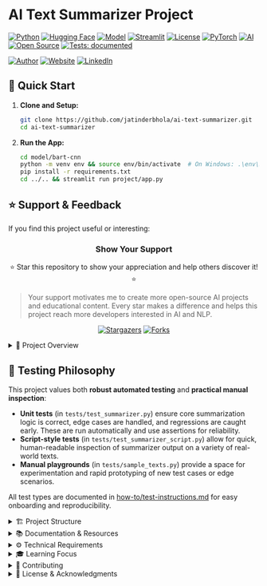 # AI Text Summarizer Project

[![Python](https://img.shields.io/badge/Python-3.8+-blue.svg)](https://www.python.org)
[![Hugging Face](https://img.shields.io/badge/🤗%20Hugging%20Face-Transformers-orange)](https://huggingface.co/)
[![Model](https://img.shields.io/badge/Model-BART--CNN-green)](https://huggingface.co/facebook/bart-large-cnn)
[![Streamlit](https://img.shields.io/badge/Streamlit-Frontend-red)](https://streamlit.io/)
[![License](https://img.shields.io/badge/License-MIT-yellow.svg)](https://opensource.org/licenses/MIT)
[![PyTorch](https://img.shields.io/badge/PyTorch-Framework-red)](https://pytorch.org/)
[![AI](https://img.shields.io/badge/AI-Text%20Summarization-brightgreen)](https://github.com/jatinderbhola/ai-text-summarizer)
[![Open Source](https://img.shields.io/badge/Open%20Source-%E2%9D%A4-brightgreen)](https://github.com/jatinderbhola/ai-text-summarizer)
[![Tests: documented](https://img.shields.io/badge/Tests-documented-blueviolet)](how-to/test-instructions.md)

[![Author](https://img.shields.io/badge/Author-Jatinder%20(Jay)%20Bhola-blue)](https://www.linkedin.com/in/jatinderbhola)
[![Website](https://img.shields.io/badge/Website-DiceCape.com-lightgrey)](https://www.dicecape.com)
[![LinkedIn](https://img.shields.io/badge/LinkedIn-jatinderbhola-blue)](https://linkedin.com/in/jatinderbhola)

## 🎯 Quick Start

1. **Clone and Setup:**
   ```bash
   git clone https://github.com/jatinderbhola/ai-text-summarizer.git
   cd ai-text-summarizer
   ```

2. **Run the App:**
   ```bash
   cd model/bart-cnn
   python -m venv env && source env/bin/activate  # On Windows: .\env\Scripts\activate
   pip install -r requirements.txt
   cd ../.. && streamlit run project/app.py
   ```

## ⭐ Support & Feedback

If you find this project useful or interesting:

<div align="center">

### Show Your Support

⭐ Star this repository to show your appreciation and help others discover it! ⭐

</div>

> Your support motivates me to create more open-source AI projects and educational content. Every star makes a difference and helps this project reach more developers interested in AI and NLP.

<div align="center">

[![Stargazers](https://img.shields.io/github/stars/jatinderbhola/ai-text-summarizer?style=for-the-badge)](https://github.com/jatinderbhola/ai-text-summarizer/stargazers)
[![Forks](https://img.shields.io/github/forks/jatinderbhola/ai-text-summarizer?style=for-the-badge)](https://github.com/jatinderbhola/ai-text-summarizer/network/members)

</div>

<details>
<summary>📖 Project Overview</summary>

A learning-focused project implementing an AI-powered text summarization tool using state-of-the-art natural language processing models. This project uses the BART-large-CNN model from Hugging Face to generate concise and accurate summaries of text content.

### Key Features
- 📝 Text summarization using BART-CNN model
- 🌐 Interactive web interface
- ⚡ Efficient processing pipeline
- 🔧 Customizable summary parameters
- 📊 Summary statistics and metrics

### Learning Objectives
- Working with modern NLP models and transformers
- Understanding model deployment and integration
- Building user interfaces for AI applications
- Managing Python virtual environments
- Following best practices in project structure and documentation
- Learning Git workflow and meaningful commit practices
</details>

## 🧪 Testing Philosophy

This project values both **robust automated testing** and **practical manual inspection**:

- **Unit tests** (in `tests/test_summarizer.py`) ensure core summarization logic is correct, edge cases are handled, and regressions are caught early. These are run automatically and use assertions for reliability.
- **Script-style tests** (in `tests/test_summarizer_script.py`) allow for quick, human-readable inspection of summarizer output on a variety of real-world texts.
- **Manual playgrounds** (in `tests/sample_texts.py`) provide a space for experimentation and rapid prototyping of new test cases or edge scenarios.

All test types are documented in [how-to/test-instructions.md](how-to/test-instructions.md) for easy onboarding and reproducibility.

<details>
<summary>🏗️ Project Structure</summary>

```
ai-text-summarizer/
├── how-to/                              # Learning and Documentation
│   ├── steps.md                         # Step-by-step setup and implementation guide
│   ├── learnings.md                     # Key insights and learning points
│   └── test-instructions.md             # How to run all tests and test types
│
├── model/                               # Model-specific Components
│   └── bart-cnn/                        # BART-CNN Model Implementation
│       ├── config.txt                   # Model configuration and parameters
│       ├── requirements.txt             # Model-specific dependencies
│       └── env/                         # Virtual environment (not tracked)
│
├── project/                             # Core Application Code
│   ├── summarizer.py                    # Main summarization logic
│   ├── app.py                           # Streamlit web interface
│   └── README.md                        # Application-specific documentation
│   └── tests/                           # All tests for the project
│       ├── __init__.py                  # Makes tests a package
│       ├── test_data.py                 # Shared sample texts for tests
│       ├── test_summarizer.py           # Unit tests (unittest framework)
│       ├── test_summarizer_script.py    # Script-style/print-based tests
│       └── sample_texts.py              # Manual playground for new test cases
├── DEVELOPMENT.md                       # Developer/contributor documentation (changelog, testing, dev tools)
├── changelog.md                         # Project progress and changes
├── package.json                         # minimal package json to support auto-changelog
└── .gitignore                           # Git ignore configuration
```

**Test documentation:** See [how-to/test-instructions.md](how-to/test-instructions.md) for how to run all tests and test types.
**Development documentation:** See [DEVELOPMENT.md](DEVELOPMENT.md) for changelog, dev tools, and contributor info.
</details>

<details>
<summary>📚 Documentation & Resources</summary>

### Implementation Guides
- [Step-by-Step Setup Guide](how-to/steps.md) - Complete setup instructions
- [Code Concepts & Explanations](how-to/code-explanations.md) - Advanced Python features explained
- [Learning Journal](how-to/learnings.md) - Development insights and best practices
- [Project Progress](how-to/changelog.md) - Development timeline and changes
- [Test Instructions](how-to/test-instructions.md) - **How to run all tests and test types**
- [Development Guide](DEVELOPMENT.md) - **Dev tools, changelog, and contributor info**

### Key Topics Covered
- Type hints and static typing in Python
- Professional logging practices
- Object-oriented design patterns
- Error handling best practices
- Model deployment considerations
- Performance optimization techniques

### External Resources
- [Hugging Face Transformers](https://huggingface.co/docs/transformers/index)
- [BART Model Documentation](https://huggingface.co/facebook/bart-large-cnn)
- [Streamlit Guide](https://docs.streamlit.io)
</details>

<details>
<summary>⚙️ Technical Requirements</summary>

### System Requirements
- Python 3.8 or higher
- Git
- Sufficient RAM (minimum 8GB recommended)

### Key Dependencies
- `transformers` - Hugging Face Transformers library for NLP
- `torch` - PyTorch for deep learning operations
- `streamlit` - Web interface framework

See `model/bart-cnn/requirements.txt` for complete list
</details>

<details>
<summary>🎓 Learning Focus</summary>

### Model Understanding
- BART architecture and capabilities
- Transfer learning in NLP
- Model configuration and parameters

### Software Engineering
- Clean code practices
- Project structure
- Documentation standards
- Version control

### User Experience
- Web interface design
- Error handling
- User feedback
</details>

<details>
<summary>🤝 Contributing</summary>

While this is primarily a learning project, suggestions and improvements are welcome:
1. Fork the repository
2. Create your feature branch
3. Commit your changes with meaningful messages
4. Push to your branch
5. Open a Pull Request

[More details](./CONTRIBUTING.md)
</details>

<details>
<summary>📜 License & Acknowledgments</summary>

### License
This project is open source and available under the MIT License.

### Acknowledgments
- [Hugging Face](https://huggingface.co/) for the transformers library
- [BART Model Team](https://arxiv.org/abs/1910.13461) for the base model
- [Streamlit](https://streamlit.io/) for the web framework
</details> 